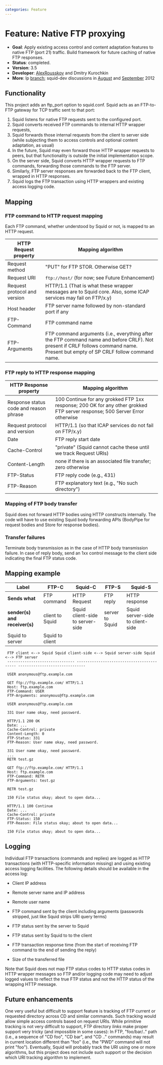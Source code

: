 ```yaml
---
categories: Feature
---
```

# Feature: Native FTP proxying

- **Goal**: Apply existing access control and content adaptation
 features to native FTP (port 21) traffic. Build framework for future
 caching of native FTP responses.
- **Status**: completed.
- **Version**: 3.5
- **Developer**:
 [AlexRousskov](/AlexRousskov)
 and Dmitry Kurochkin
- **More**: lp [branch](https://code.launchpad.net/~measurement-factory/squid/ftp-gw);
 squid-dev discussions in
 [August](http://www.squid-cache.org/mail-archive/squid-dev/201208/0178.html)
 and
 [September](http://www.squid-cache.org/mail-archive/squid-dev/201209/0021.html)
 2012

## Functionality

This project adds an ftp_port option to squid.conf. Squid acts as an
FTP-to-FTP gateway for TCP traffic sent to that port:

1. Squid listens for native FTP requests sent to the configured port.
2. Squid converts received FTP commands to internal HTTP wrapper
 requests,
3. Squid forwards those internal requests from the client to server
 side (while subjecting them to access controls and optional content
 adaptation, as usual)
4. In the future, Squid may even forward those HTTP wrapper requests to
 peers, but that functionality is outside the initial implementation
 scope.
5. On the server side, Squid converts HTTP wrapper requests to FTP
 commands, forwarding those commands to the FTP server.
6. Similarly, FTP server responses are forwarded back to the FTP
 client, wrapped in HTTP responses.
7. Squid logs the FTP transaction using HTTP wrappers and existing
 access logging code.

## Mapping

### FTP command to HTTP request mapping

Each FTP command, whether understood by Squid or not, is mapped to an
HTTP request.

| HTTP Request property | Mapping algorithm |
| --------------------- | ----------------- |
| Request method | "PUT" for FTP STOR. Otherwise GET? |
| Request URI | `ftp://host/` (for now; see Future Enhancement) |
| Request protocol and version | HTTP/1.1 (That is what these wrapper messages are to Squid core. Also, some ICAP services may fail on FTP/x.y) |
| Host header | FTP server name followed by non-standard port if any |
| FTP-Command | FTP command name |
| FTP-Arguments | FTP command arguments (i.e., everything after the FTP command name and before CRLF). Not present if CRLF follows command name. Present but empty of SP CRLF follow command name. |

### FTP reply to HTTP response mapping

| HTTP Response property | Mapping algorithm |
| ---------------------- | ----------------- |
| Response status code and reason phrase | 100 Continue for any grokked FTP 1xx response; 200 OK for any other grokked FTP server response; 500 Server Error otherwise |
| Request protocol and version | HTTP/1.1 (so that ICAP services do not fail on FTP/x.y) |
| Date | FTP reply start date |
| Cache-Control | "private" (Squid cannot cache these until we track Request URIs) |
| Content-Length | none if there is an associated file transfer; zero otherwise |
| FTP-Status | FTP reply code (e.g., 431) |
| FTP-Reason | FTP explanatory text (e.g., "No such directory") |

### Mapping of FTP body transfer

Squid does not forward HTTP bodies using HTTP constructs internally. The
code will have to use existing Squid body forwarding APIs (BodyPipe for
request bodies and Store for response bodies).

### Transfer failures

Terminate body transmission as in the case of HTTP body transmission
failure. In case of reply body, send an 1xx control message to the
client side indicating the final FTP status code.

## Mapping example

| Label | FTP-C | Squid-C | FTP-S | Squid-S |
| ----- | ---- | -------- | ----- | ------- |
| **Sends what** | FTP command | HTTP Request | FTP reply | HTTP response |
| **sender(s) and receiver(s)** | client to Squid | Squid client-side to server-side | server to Squid | Squid server-side to client-side |
| Squid to server | Squid to client | | | |

```
 FTP client <--> Squid Squid client-side <--> Squid server-side Squid <--> FTP server
 ------------------------------- ------------------------------------------ -------------------------------
 
 USER anonymous@ftp.example.com 
 
 GET ftp://ftp.example.com/ HTTP/1.1
 Host: ftp.example.com
 FTP-Command: USER
 FTP-Arguments: anonymous@ftp.example.com
 
 USER anonymous@ftp.example.com
 
 331 User name okay, need password.
 
 HTTP/1.1 200 OK
 Date: ...
 Cache-Control: private
 Content-Length: 0
 FTP-Status: 331
 FTP-Reason: User name okay, need password.
 
 331 User name okay, need password.
 ...
 RETR test.gz
 
 GET ftp://ftp.example.com/ HTTP/1.1
 Host: ftp.example.com
 FTP-Command: RETR
 FTP-Arguments: test.gz
 
 RETR test.gz
 
 150 File status okay; about to open data...
 
 HTTP/1.1 100 Continue
 Date: ...
 Cache-Control: private
 FTP-Status: 150
 FTP-Reason: File status okay; about to open data...
 
 150 File status okay; about to open data...
```

## Logging

Individual FTP transactions (commands and replies) are logged as HTTP
transactions (with HTTP-specific information missing) and using existing
access logging facilities. The following details should be available in
the access log:

 - Client IP address

 - Remote server name and IP address

 - Remote user name

 - FTP command sent by the client including arguments (passwords
 stripped, just like Squid strips URI query terms)

 - FTP status sent by the server to Squid

 - FTP status sent by Squid to to the client

 - FTP transaction response time (from the start of receiving FTP
 command to the end of sending the reply)

 - Size of the transferred file

Note that Squid does not map FTP status codes to HTTP status codes in
HTTP wrapper messages so FTP and/or logging code may need to adjust
logged values to reflect the true FTP status and not the HTTP status of
the wrapping HTTP message.

## Future enhancements

One very useful but difficult to support feature is tracking of FTP
current or requested directory across CD and similar commands. Such
tracking would allow simple access controls based on request URIs. While
primitive tracking is not very difficult to support, FTP directory
*links* make proper support very tricky (and impossible in some cases):
In FTP, "foo/bar/.." path (i.e., a sequence of "CD foo", "CD bar", and
"CD .." commands) may result in current location different than "foo"
(i.e., the "PWD" command will not print "foo"). Eventually, Squid will
probably track the URI using one or more algorithms, but this project
does not include such support or the decision which URI tracking
algorithm to implement.

